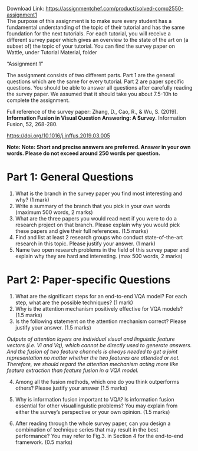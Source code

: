 Download Link: https://assignmentchef.com/product/solved-comp2550-assignment1
<br>
The purpose of this assignment is to make sure every student has a fundamental understanding of the topic of their tutorial and has the same foundation for the next tutorials. For each tutorial, you will receive a different survey paper which gives an overview to the state of the art on (a subset of) the topic of your tutorial. You can find the survey paper on Wattle, under Tutorial Material, folder

“Assignment 1”




The assignment consists of two different parts. Part 1 are the general questions which are the same for every tutorial. Part 2 are paper specific questions. You should be able to answer all questions after carefully reading the survey paper. We assumed that it should take you about 7.5-10h to complete the assignment.




Full reference of the survey paper: Zhang, D., Cao, R., &amp; Wu, S. (2019).<strong> Information Fusion in Visual Question Answering: A Survey</strong>. Information Fusion, 52, 268-280.

https://doi.org/10.1016/j.inffus.2019.03.005




<strong>Note: Note: Short and precise answers are preferred. Answer in your own words. Please do not exceed around 250 words per question. </strong>




<h1>Part 1: General Questions</h1>

<ol>

 <li>What is the branch in the survey paper you find most interesting and why? (1 mark)</li>

 <li>Write a summary of the branch that you pick in your own words (maximum 500 words, 2 marks)</li>

 <li>What are the three papers you would read next if you were to do a research project on that branch. Please explain why you would pick these papers and give their full references. (1.5 marks)</li>

 <li>Find and list at least 2 research groups who conduct state-of-the-art research in this topic. Please justify your answer. (1 mark)</li>

 <li>Name two open research problems in the field of this survey paper and explain why they are hard and interesting. (max 500 words, 2 marks)</li>

</ol>

<h1>Part 2: Paper-specific Questions</h1>

<ol>

 <li>What are the significant steps for an end-to-end VQA model? For each step, what are the possible techniques? (1 mark)</li>

 <li>Why is the attention mechanism positively effective for VQA models? (1.5 marks)</li>

 <li>Is the following statement on the attention mechanism correct? Please justify your answer. (1.5 marks)</li>

</ol>

<em>Outputs of attention layers are individual visual and linguistic feature vectors (i.e. Vi and Vq), which cannot be directly used to generate answers. And the fusion of two feature channels is always needed to get a joint representation no matter whether the two features are attended or not. Therefore, we should regard the attention mechanism acting more like feature extraction than feature fusion in a VQA model. </em>




<ol start="4">

 <li>Among all the fusion methods, which one do you think outperforms others? Please justify your answer (1.5 marks)</li>

</ol>




<ol start="5">

 <li>Why is information fusion important to VQA? Is information fusion essential for other visuallinguistic problems? You may explain from either the survey’s perspective or your own opinion. (1.5 marks)</li>

</ol>




<ol start="6">

 <li>After reading through the whole survey paper, can you design a combination of technique series that may result in the best performance? You may refer to Fig.3. in Section 4 for the end-to-end framework. (0.5 marks)</li>

</ol>


